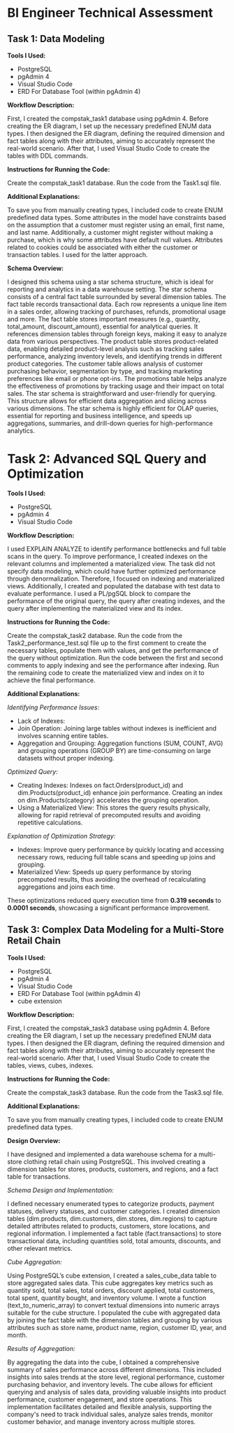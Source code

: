 # BI Engineer Technical Assessment

## Task 1: Data Modeling

**Tools I Used:**

- PostgreSQL
- pgAdmin 4
- Visual Studio Code
- ERD For Database Tool (within pgAdmin 4)

**Workflow Description:**

First, I created the compstak_task1 database using pgAdmin 4. 
Before creating the ER diagram, I set up the necessary predefined ENUM data types. 
I then designed the ER diagram, defining the required dimension and fact tables along with their attributes, aiming to accurately represent the real-world scenario. 
After that, I used Visual Studio Code to create the tables with DDL commands.

**Instructions for Running the Code:**

Create the compstak_task1 database.
Run the code from the Task1.sql file.

**Additional Explanations:**

To save you from manually creating types, I included code to create ENUM predefined data types. 
Some attributes in the model have constraints based on the assumption that a customer must register using an email, first name, and last name. 
Additionally, a customer might register without making a purchase, which is why some attributes have default null values. 
Attributes related to cookies could be associated with either the customer or transaction tables.
I used for the latter approach.

**Schema Overview:**

I designed this schema using a star schema structure, which is ideal for reporting and analytics in a data warehouse setting. 
The star schema consists of a central fact table surrounded by several dimension tables.
The fact table records transactional data. Each row represents a unique line item in a sales order, allowing tracking of purchases, refunds, promotional usage and more. 
The fact table stores important measures (e.g., quantity, total_amount, discount_amount), essential for analytical queries.
It references dimension tables through foreign keys, making it easy to analyze data from various perspectives. 
The product table stores product-related data, enabling detailed product-level analysis such as tracking sales performance, analyzing inventory levels, and identifying trends in different product categories. 
The customer table allows analysis of customer purchasing behavior, segmentation by type, and tracking marketing preferences like email or phone opt-ins. 
The promotions table helps analyze the effectiveness of promotions by tracking usage and their impact on total sales.
The star schema is straightforward and user-friendly for querying. 
This structure allows for efficient data aggregation and slicing across various dimensions. 
The star schema is highly efficient for OLAP queries, essential for reporting and business intelligence, and speeds up aggregations, summaries, and drill-down queries for high-performance analytics.


# Task 2: Advanced SQL Query and Optimization

**Tools I Used:**

- PostgreSQL
- pgAdmin 4
- Visual Studio Code

**Workflow Description:**

I used EXPLAIN ANALYZE to identify performance bottlenecks and full table scans in the query. 
To improve performance, I created indexes on the relevant columns and implemented a materialized view. 
The task did not specify data modeling, which could have further optimized performance through denormalization. 
Therefore, I focused on indexing and materialized views.
Additionally, I created and populated the database with test data to evaluate performance. 
I used a PL/pgSQL block to compare the performance of the original query, the query after creating indexes, and the query after implementing the materialized view and its index.

**Instructions for Running the Code:**

Create the compstak_task2 database.
Run the code from the Task2_performance_test.sql file up to the first comment to create the necessary tables, populate them with values, and get the performance of the query without optimization.
Run the code between the first and second comments to apply indexing and see the performance after indexing.
Run the remaining code to create the materialized view and index on it to achieve the final performance.

**Additional Explanations:**

*Identifying Performance Issues:*

- Lack of Indexes:
- Join Operation: Joining large tables without indexes is inefficient and involves scanning entire tables.
- Aggregation and Grouping: Aggregation functions (SUM, COUNT, AVG) and grouping operations (GROUP BY) are time-consuming on large datasets without proper indexing.

*Optimized Query:*

- Creating Indexes:
    Indexes on fact.Orders(product_id) and dim.Products(product_id) enhance join performance.
    Creating an index on dim.Products(category) accelerates the grouping operation.
- Using a Materialized View: 
    This stores the query results physically, allowing for rapid retrieval of precomputed results and avoiding repetitive calculations.

*Explanation of Optimization Strategy:*

- Indexes: Improve query performance by quickly locating and accessing necessary rows, reducing full table scans and speeding up joins and grouping.
- Materialized View: Speeds up query performance by storing precomputed results, thus avoiding the overhead of recalculating aggregations and joins each time.

These optimizations reduced query execution time from **0.319 seconds** to **0.0001 seconds**, showcasing a significant performance improvement.

## Task 3: Complex Data Modeling for a Multi-Store Retail Chain

**Tools I Used:**

- PostgreSQL
- pgAdmin 4
- Visual Studio Code
- ERD For Database Tool (within pgAdmin 4)
- cube extension

**Workflow Description:**

First, I created the compstak_task3 database using pgAdmin 4. 
Before creating the ER diagram, I set up the necessary predefined ENUM data types. 
I then designed the ER diagram, defining the required dimension and fact tables along with their attributes, aiming to accurately represent the real-world scenario. 
After that, I used Visual Studio Code to create the tables, views, cubes, indexes.

**Instructions for Running the Code:**

Create the compstak_task3 database.
Run the code from the Task3.sql file.

**Additional Explanations:**

To save you from manually creating types, I included code to create ENUM predefined data types. 

**Design Overview:**

I have designed and implemented a data warehouse schema for a multi-store clothing retail chain using PostgreSQL. This involved creating a dimension tables for stores, products, customers, and regions, and a fact table for transactions.

*Schema Design and Implementation:*

I defined necessary enumerated types to categorize products, payment statuses, delivery statuses, and customer categories.
I created dimension tables (dim.products, dim.customers, dim.stores, dim.regions) to capture detailed attributes related to products, customers, store locations, and regional information.
I implemented a fact table (fact.transactions) to store transactional data, including quantities sold, total amounts, discounts, and other relevant metrics.

*Cube Aggregation:*

Using PostgreSQL’s cube extension, I created a sales_cube_data table to store aggregated sales data. This cube aggregates key metrics such as quantity sold, total sales, total orders, discount applied, total customers, total spent, quantity bought, and inventory volume.
I wrote a function (text_to_numeric_array) to convert textual dimensions into numeric arrays suitable for the cube structure.
I populated the cube with aggregated data by joining the fact table with the dimension tables and grouping by various attributes such as store name, product name, region, customer ID, year, and month.

*Results of Aggregation:*

By aggregating the data into the cube, I obtained a comprehensive summary of sales performance across different dimensions. This included insights into sales trends at the store level, regional performance, customer purchasing behavior, and inventory levels.
The cube allows for efficient querying and analysis of sales data, providing valuable insights into product performance, customer engagement, and store operations.
This implementation facilitates detailed and flexible analysis, supporting the company's need to track individual sales, analyze sales trends, monitor customer behavior, and manage inventory across multiple stores.